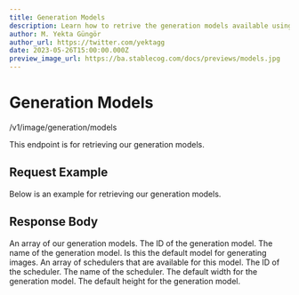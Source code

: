 ```yaml
---
title: Generation Models
description: Learn how to retrive the generation models available using the Stablecog API.
author: M. Yekta Güngör
author_url: https://twitter.com/yektagg
date: 2023-05-26T15:00:00.000Z
preview_image_url: https://ba.stablecog.com/docs/previews/models.jpg
---
```


<script>
	import TypescriptRequest from './request/typescript.md';
	import PythonRequest from './request/python.md';
	import CurlRequest from './request/curl.md';
	import Response from './request/response.json';
	import Tabs from '$components/docs/tabs/Tabs.svelte';
	import Tab from '$components/docs/tabs/Tab.svelte';
	import RequestLine from '$components/docs/RequestLine.svelte';
	import Spacer from '$components/docs/Spacer.svelte';
	import Property from '$components/docs/Property.svelte';
	import Expandible from '$components/docs/Expandible.svelte';
	import CollapsibleJSON from '$components/docs/collapsibleJSON/CollapsibleJSON.svelte';
	import Code from '$components/docs/Code.svelte';
</script>

# Generation Models

<RequestLine method='GET'>
	/v1/image/generation/models
</RequestLine>

This endpoint is for retrieving our generation models.

## Request Example

Below is an example for retrieving our generation models.

<Tabs>
	<Tab value="cURL">
		<CurlRequest />
	</Tab>
	<Tab value="TypeScript">
		<TypescriptRequest />
	</Tab>
	<Tab value="Python">
		<PythonRequest />
	</Tab>
</Tabs>

<CollapsibleJSON json={Response} title="Response"/>

<Spacer/>

## Response Body

<Property name="models" type="TGenerationModel" typeModifier="array">
  An array of our generation models.
  <Expandible title="TGenerationModel">
		<Property name="id" type="string">
			The ID of the generation model.
		</Property>
		<Property name="name" type="string">
      The name of the generation model.
		</Property>
		<Property name="is_default" type="boolean">
      Is this the default model for generating images.
		</Property>
    <Property name="available_schedulers" type="TGenerationScheduler" typeModifier="array">
      An array of schedulers that are available for this model.
      <Expandible title="TGenerationScheduler">
        <Property name="id" type="string">
          The ID of the scheduler.
        </Property>
        <Property name="name" type="string">
          The name of the scheduler.
        </Property>  
      </Expandible>
    </Property> 
		<Property name="default_width" type="int">
      The default width for the generation model.
		</Property>
    <Property name="default_height" type="int">
      The default height for the generation model.
    </Property>               
	</Expandible>
</Property>
